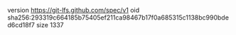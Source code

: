version https://git-lfs.github.com/spec/v1
oid sha256:293319c664185b75405ef211ca98467b17f0a685315c1138bc990bded6cd18f7
size 1337
